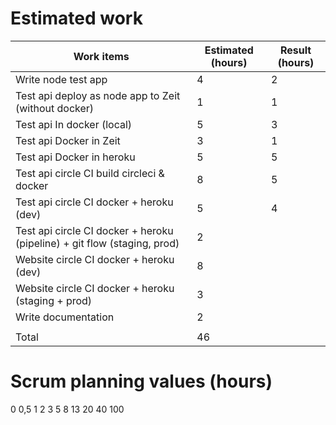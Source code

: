 # Estimated work

| Work items                                                                | Estimated (hours)   | Result (hours) |
|-------------------------------------------------------------------------  |---------|-----------|
| Write node test app                                                       | 4       | 2         |
| Test api deploy as node app to Zeit (without docker)                      | 1       | 1         |
| Test api In docker (local)                                                | 5       | 3         |
| Test api Docker in Zeit                                                   | 3       | 1         |
| Test api Docker in heroku                                                 | 5       | 5         |
| Test api circle CI build circleci & docker                                | 8       | 5         |
| Test api circle CI docker + heroku (dev)                                  | 5       | 4         |
| Test api circle CI docker + heroku (pipeline) + git flow (staging, prod)  | 2       |           |
| Website circle CI docker + heroku (dev)                                   | 8       |           |
| Website circle CI docker + heroku (staging + prod)                        | 3       |           |
| Write documentation                                                       | 2       |           |         
|                                                                           |         |           |
| Total                                                                     | 46      |           |



# Scrum planning values (hours)
0
0,5
1
2
3
5
8
13
20
40
100
